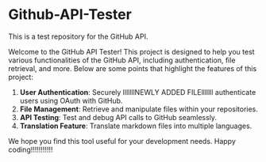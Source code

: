 # Github-API-Tester

This is a test repository for the GitHub API.

Welcome to the GitHub API Tester! This project is designed to help you test various functionalities of the GitHub API, including authentication, file retrieval, and more. Below are some points that highlight the features of this project:

1. **User Authentication**: Securely lllllllNEWLY ADDED FILElllllll authenticate users using OAuth with GitHub.
2. **File Management**: Retrieve and manipulate files within your repositories.
3. **API Testing**: Test and debug API calls to GitHub seamlessly.
4. **Translation Feature**: Translate markdown files into multiple languages.

We hope you find this tool useful for your development needs. Happy coding!!!!!!!!!!!